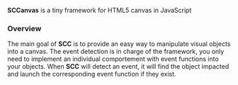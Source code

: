 <b>SCCanvas</b> is a tiny framework for HTML5 canvas in JavaScript

<h3 id="overview">Overview</h3>
The main goal of <b>SCC</b> is to provide an easy way to manipulate visual objects into a canvas.
The event detection is in charge of the framework, you only need to implement an individual comportement with event functions into your objects.
When <b>SCC</b> will detect an event, it will find the object impacted and launch the corresponding event function if they exist.